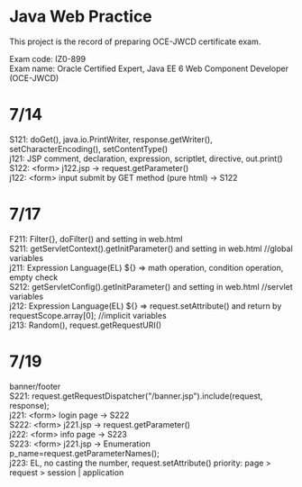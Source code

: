 # Java Web Practice 
This project is the record of preparing OCE-JWCD certificate exam.

Exam code: IZ0-899  
Exam name: Oracle Certified Expert, Java EE 6 Web Component Developer (OCE-JWCD)  

# 7/14
S121: doGet(), java.io.PrintWriter, response.getWriter(), setCharacterEncoding(), setContentType()  
j121: JSP comment, declaration, expression, scriptlet, directive, out.print()  
S122: \<form> j122.jsp -> request.getParameter()  
j122: \<form> input submit by GET method (pure html) -> S122  

# 7/17
F211: Filter{}, doFilter() and setting <filter> <filter-mapping>in web.html  
S211: getServletContext().getInitParameter() and setting <context-param> in web.html //global variables  
j211: Expression Language(EL) ${} => math operation, condition operation, empty check  
S212: getServletConfig().getInitParameter()  and setting <servlet> <servlet-mapping> in web.html //servlet variables  
j212: Expression Language(EL) ${} => request.setAttribute() and return by requestScope.array[0]; //implicit variables  
j213: Random(), request.getRequestURI()  

# 7/19
banner/footer  
S221: request.getRequestDispatcher("/banner.jsp").include(request, response);  
j221: \<form> login page -> S222  
S222: \<form> j221.jsp -> request.getParameter()  
j222: \<form> info page -> S223  
S223: \<form> j221.jsp -> Enumeration<String> p_name=request.getParameterNames();  
j223: EL, no casting the number, request.setAttribute() priority: page > request > session | application  
